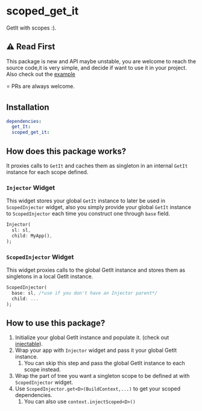 # scoped_get_it

GetIt with scopes :).

## :warning: Read First

This package is new and API maybe unstable, you are welcome to reach the source code,it is very simple, and decide if want to use it in your project. Also check out the [example](./tree/master/example)

:star: PRs are always welcome.

## Installation

```yaml
dependencies:
  get_It:
  scoped_get_it:
```

## How does this package works?

It proxies calls to `GetIt` and caches them as singleton in an internal `GetIt` instance for each scope defined.

### `Injector` Widget

This widget stores your global `GetIt` instance to later be used in `ScopedInjector` widget, also you simply provide your global `GetIt` instance to `ScopedInjector` each time you construct one through `base` field.

```dart
Injector(
  sl: sl,
  child: MyApp(),
);
```

### `ScopedInjector` Widget

This widget proxies calls to the global GetIt instance and stores them as singletons in a local GetIt instance.

```dart
ScopedInjector(
  base: sl, /*use if you don't have an Injector parent*/
  child: ...
);
```

## How to use this package?

1. Initialize your global GetIt instance and populate it. (check out [injectable](https://pub.dev/packages/injectable)).
2. Wrap your app with `Injector` widget and pass it your global GetIt instance.
   1. You can skip this step and pass the global GetIt instance to each scope instead.
3. Wrap the part of tree you want a singleton scope to be defined at with `ScopedInjector` widget.
4. Use `ScopedInjector.get<D>(BuildContext,...)` to get your scoped dependencies.
   1. You can also use `context.injectScoped<D>()`
